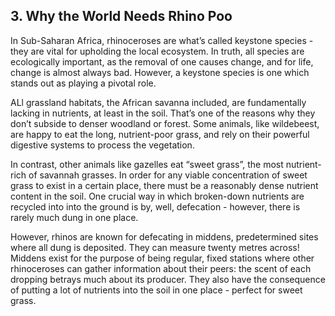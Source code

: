 
## 3. Why the World Needs Rhino Poo
    
In Sub-Saharan Africa, rhinoceroses are what’s called keystone species - they are vital for upholding the local ecosystem. In truth, all species are ecologically important, as the removal of one causes change, and for life, change is almost always bad. However, a keystone species is one which stands out as playing a pivotal role.

ALl grassland habitats, the African savanna included, are fundamentally lacking in nutrients, at least in the soil. That’s one of the reasons why they don’t subside to denser woodland or forest. Some animals, like wildebeest, are happy to eat the long, nutrient-poor grass, and rely on their powerful digestive systems to process the vegetation.

In contrast, other animals like gazelles eat “sweet grass”, the most nutrient-rich of savannah grasses. In order for any viable concentration of sweet grass to exist in a certain place, there must be a reasonably dense nutrient content in the soil. One crucial way in which broken-down nutrients are recycled into into the ground is by, well, defecation - however, there is rarely much dung in one place.

However, rhinos are known for defecating in middens, predetermined sites where all dung is deposited. They can measure twenty metres across! Middens exist for the purpose of being regular, fixed stations where other rhinoceroses can gather information about their peers: the scent of each dropping betrays much about its producer. They also have the consequence of putting a lot of nutrients into the soil in one place - perfect for sweet grass.

